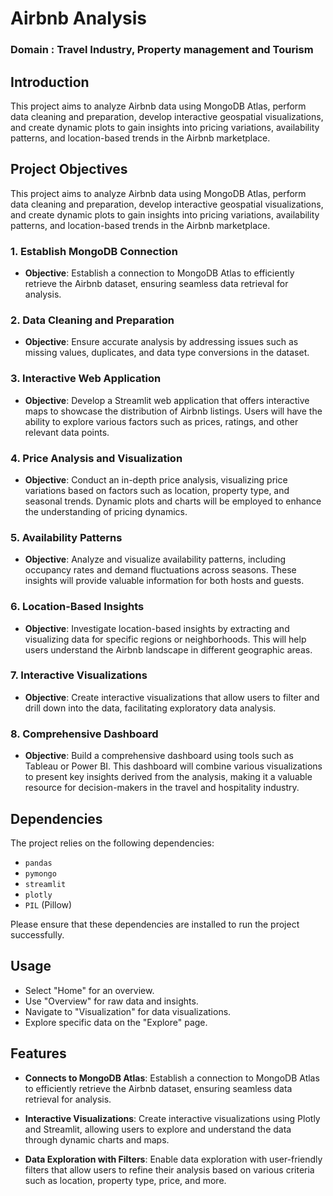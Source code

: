 # Airbnb Analysis

### **Domain** : **Travel Industry, Property management and Tourism**

## Introduction

This project aims to analyze Airbnb data using MongoDB Atlas, perform data cleaning and preparation, develop interactive geospatial visualizations, and create dynamic plots to gain insights into pricing variations, availability patterns, and location-based trends in the Airbnb marketplace.

## Project Objectives

This project aims to analyze Airbnb data using MongoDB Atlas, perform data cleaning and preparation, develop interactive geospatial visualizations, and create dynamic plots to gain insights into pricing variations, availability patterns, and location-based trends in the Airbnb marketplace.

### 1. Establish MongoDB Connection

- **Objective**: Establish a connection to MongoDB Atlas to efficiently retrieve the Airbnb dataset, ensuring seamless data retrieval for analysis.

### 2. Data Cleaning and Preparation

- **Objective**: Ensure accurate analysis by addressing issues such as missing values, duplicates, and data type conversions in the dataset.

### 3. Interactive Web Application

- **Objective**: Develop a Streamlit web application that offers interactive maps to showcase the distribution of Airbnb listings. Users will have the ability to explore various factors such as prices, ratings, and other relevant data points.

### 4. Price Analysis and Visualization

- **Objective**: Conduct an in-depth price analysis, visualizing price variations based on factors such as location, property type, and seasonal trends. Dynamic plots and charts will be employed to enhance the understanding of pricing dynamics.

### 5. Availability Patterns

- **Objective**: Analyze and visualize availability patterns, including occupancy rates and demand fluctuations across seasons. These insights will provide valuable information for both hosts and guests.

### 6. Location-Based Insights

- **Objective**: Investigate location-based insights by extracting and visualizing data for specific regions or neighborhoods. This will help users understand the Airbnb landscape in different geographic areas.

### 7. Interactive Visualizations

- **Objective**: Create interactive visualizations that allow users to filter and drill down into the data, facilitating exploratory data analysis.

### 8. Comprehensive Dashboard

- **Objective**: Build a comprehensive dashboard using tools such as Tableau or Power BI. This dashboard will combine various visualizations to present key insights derived from the analysis, making it a valuable resource for decision-makers in the travel and hospitality industry.

## Dependencies

The project relies on the following dependencies:

- `pandas`
- `pymongo`
- `streamlit`
- `plotly`
- `PIL` (Pillow)

Please ensure that these dependencies are installed to run the project successfully.

## Usage

- Select "Home" for an overview.
- Use "Overview" for raw data and insights.
- Navigate to "Visualization" for data visualizations.
- Explore specific data on the "Explore" page.

## Features

- **Connects to MongoDB Atlas**: Establish a connection to MongoDB Atlas to efficiently retrieve the Airbnb dataset, ensuring seamless data retrieval for analysis.

- **Interactive Visualizations**: Create interactive visualizations using Plotly and Streamlit, allowing users to explore and understand the data through dynamic charts and maps.

- **Data Exploration with Filters**: Enable data exploration with user-friendly filters that allow users to refine their analysis based on various criteria such as location, property type, price, and more.



